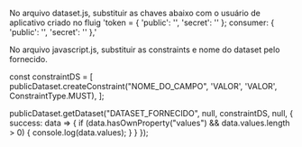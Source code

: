 No arquivo dataset.js, substituir as chaves abaixo com o usuário de aplicativo criado no fluig
'token = {
                'public': '',
                'secret': ''
        };
consumer: {
                'public': '', 
                'secret': '' 
            },'
            
No arquivo javascript.js, substituir as constraints e nome do dataset pelo fornecido.

const constraintDS = [
    publicDataset.createConstraint("NOME_DO_CAMPO", 'VALOR', 'VALOR', ConstraintType.MUST),
];

publicDataset.getDataset("DATASET_FORNECIDO", null, constraintDS, null, {
    success: data => {
        if (data.hasOwnProperty("values") && data.values.length > 0) {
            console.log(data.values);
        }
    }
});
